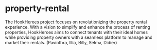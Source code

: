 # property-rental
The HookHeroes project focuses on revolutionizing the property rental experience. With a vision to simplify and enhance the process of renting properties, HookHeroes aims to connect tenants with their ideal homes while providing property owners with a seamless platform to manage and market their rentals. (Pavinthra, Illia, Billy, Selma, Didier)
